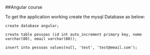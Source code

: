 ##Angular course

To get the application working create the mysql Database as below:


```
create database angular;

create table pessoas (id int auto_increment primary key, nome varchar(80), email varchar(80)); 

insert into pessoas values(null, 'test', 'test@email.com'); 

```

